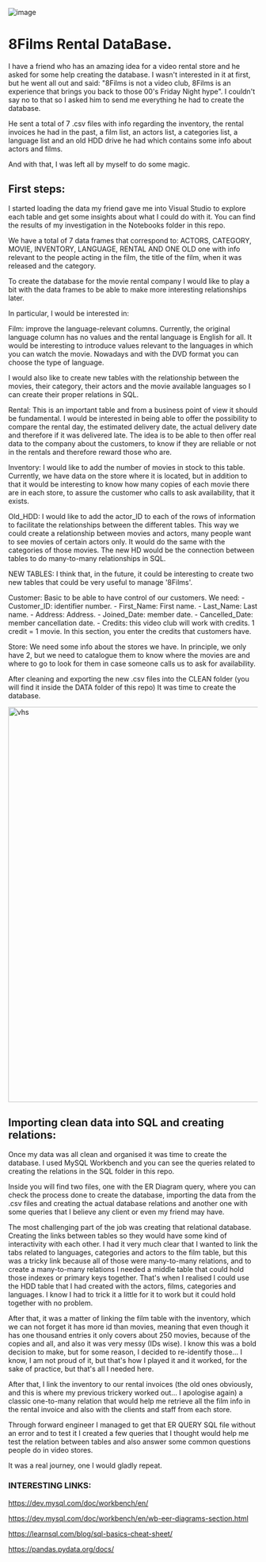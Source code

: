 ![image](https://github.com/LeoBulcsu/8Films_Rental_DataBase/assets/136447924/a917c7fd-d260-4fa7-9a9f-4bdefdd10312)


# 8Films Rental DataBase.

I have a friend who has an amazing idea for a video rental store and he asked for some help creating the database. I wasn't interested in it at first, but he went all out and said: "8Films is not a video club, 8Films is an experience that brings you back to those 00's Friday Night hype". I couldn't say no to that so I asked him to send me everything he had to create the database.

He sent a total of 7 .csv files with info regarding the inventory, the rental invoices he had in the past, a film list, an actors list, a categories list, a language list and an old HDD drive he had which contains some info about actors and films. 

And with that, I was left all by myself to do some magic.

## First steps: 

I started loading the data my friend gave me into Visual Studio to explore each table and get some insights about what I could do with it. You can find the results of my investigation in the Notebooks folder in this repo. 

We have a total of 7 data frames that correspond to: ACTORS, CATEGORY, MOVIE, INVENTORY, LANGUAGE, RENTAL AND ONE OLD one with info relevant to the people acting in the film, the title of the film, when it was released and the category.

To create the database for the movie rental company I would like to play a bit with the data frames to be able to make more interesting relationships later.

In particular, I would be interested in:

Film: improve the language-relevant columns. Currently, the original language column has no values and the rental language is English for all. It would be interesting to introduce values relevant to the languages in which you can watch the movie. Nowadays and with the DVD format you can choose the type of language.

I would also like to create new tables with the relationship between the movies, their category, their actors and the movie available languages so I can create their proper relations in SQL.

Rental: This is an important table and from a business point of view it should be fundamental. I would be interested in being able to offer the possibility to compare the rental day, the estimated delivery date, the actual delivery date and therefore if it was delivered late. The idea is to be able to then offer real data to the company about the customers, to know if they are reliable or not in the rentals and therefore reward those who are.

Inventory: I would like to add the number of movies in stock to this table. Currently, we have data on the store where it is located, but in addition to that it would be interesting to know how many copies of each movie there are in each store, to assure the customer who calls to ask availability, that it exists.

Old_HDD: I would like to add the actor_ID to each of the rows of information to facilitate the relationships between the different tables. This way we could create a relationship between movies and actors, many people want to see movies of certain actors only. It would do the same with the categories of those movies. The new HD would be the connection between tables to do many-to-many relationships in SQL.

NEW TABLES: I think that, in the future, it could be interesting to create two new tables that could be very useful to manage '8Films'.

Customer: Basic to be able to have control of our customers.
We need:     - Customer_ID: identifier number.     - First_Name: First name.     - Last_Name: Last name.     - Address: Address.     - Joined_Date: member date.     - Cancelled_Date: member cancellation date.     - Credits: this video club will work with credits. 1 credit = 1 movie. In this section, you enter the credits that customers have.

Store: We need some info about the stores we have. In principle, we only have 2, but we need to catalogue them to know where the movies are and where to go to look for them in case someone calls us to ask for availability.

After cleaning and exporting the new .csv files into the CLEAN folder (you will find it inside the DATA folder of this repo) It was time to create the database.



<img width="798" alt="vhs" src="https://github.com/LeoBulcsu/8Films_Rental_DataBase/assets/136447924/72305f0e-7fd7-4fc1-94da-d409aa6020cf">




## Importing clean data into SQL and creating relations:

Once my data was all clean and organised it was time to create the database. I used MySQL Workbench and you can see the queries related to creating the relations in the SQL folder in this repo.

Inside you will find two files, one with the ER Diagram query, where you can check the process done to create the database, importing the data from the .csv files and creating the actual database relations and another one with some queries that I believe any client or even my friend may have.

The most challenging part of the job was creating that relational database. Creating the links between tables so they would have some kind of interactivity with each other. I had it very much clear that I wanted to link the tabs related to languages, categories and actors to the film table, but this was a tricky link because all of those were many-to-many relations, and to create a many-to-many relations I needed a middle table that could hold those indexes or primary keys together. That's when I realised I could use the HDD table that I had created with the actors, films, categories and languages. I know I had to trick it a little for it to work but it could hold together with no problem.

After that, it was a matter of linking the film table with the inventory, which we can not forget it has more id than movies, meaning that even though it has one thousand entries it only covers about 250 movies, because of the copies and all, and also it was very messy (IDs wise). I know this was a bold decision to make, but for some reason, I decided to re-identify those... I know, I am not proud of it, but that's how I played it and it worked, for the sake of practice, but that's all I needed here.

After that, I link the inventory to our rental invoices (the old ones obviously, and this is where my previous trickery worked out... I apologise again) a classic one-to-many relation that would help me retrieve all the film info in the rental invoice and also with the clients and staff from each store. 

Through forward engineer I managed to get that ER QUERY SQL file without an error and to test it I created a few queries that I thought would help me test the relation between tables and also answer some common questions people do in video stores.

It was a real journey, one I would gladly repeat. 


### INTERESTING LINKS:

https://dev.mysql.com/doc/workbench/en/

https://dev.mysql.com/doc/workbench/en/wb-eer-diagrams-section.html

https://learnsql.com/blog/sql-basics-cheat-sheet/

https://pandas.pydata.org/docs/





